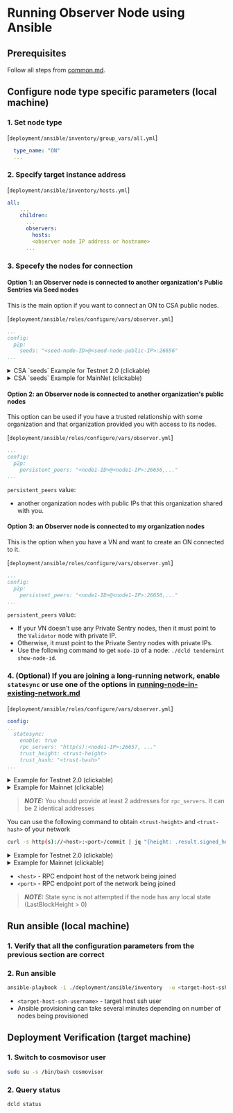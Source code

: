 # Running Observer Node using Ansible
<!-- markdownlint-disable MD033 -->
 

## Prerequisites
Follow all steps from [common.md](./common.md).

## Configure node type specific parameters (local machine)

### 1. Set node type

[`deployment/ansible/inventory/group_vars/all.yml`]

```yaml
  type_name: "ON"
  ...
```

### 2. Specify target instance address

[`deployment/ansible/inventory/hosts.yml`]

```yaml
all:
    ...
    children:
      ...
      observers:
        hosts:
        <observer node IP address or hostname>
      ...
```

### 3. Specefy the nodes for connection

#### Option 1: an Observer node is connected to another organization's Public Sentries via Seed nodes

This is the main option if you want to connect an ON to CSA public nodes.

[`deployment/ansible/roles/configure/vars/observer.yml`]

```yaml
...
config:
  p2p:
    seeds: "<seed-node-ID>@<seed-node-public-IP>:26656"
...
```

<details>
<summary>CSA `seeds` Example for Testnet 2.0 (clickable) </summary>

```bash
seeds = "8190bf7a220892165727896ddac6e71e735babe5@100.25.175.140:26656"
```

</details>

<details>
<summary>CSA `seeds` Example for MainNet (clickable) </summary>

  ```bash
seeds = "ba1f547b83040904568f181a39ebe6d7e29dd438@54.183.6.67:26656"
```

</details>

#### Option 2: an Observer node is connected to another organization's public nodes

This option can be used if you have a trusted relationship with some organization and that organization
provided you with access to its nodes.   

[`deployment/ansible/roles/configure/vars/observer.yml`]

```yaml
...
config:
  p2p:
    persistent_peers: "<node1-ID>@<node1-IP>:26656,..."
...
```

`persistent_peers` value:
  - another organization nodes with public IPs that this organization shared with you. 

#### Option 3: an Observer node is connected to my organization nodes

This is the option when you have a VN and want to create an ON connected to it.

[`deployment/ansible/roles/configure/vars/observer.yml`]

```yaml
...
config:
  p2p:
    persistent_peers: "<node1-ID>@<node1-IP>:26656,..."
...
```

`persistent_peers` value:
  - If your VN doesn't use any Private Sentry nodes, then it must point to the `Validator` node with private IP.
  - Otherwise, it must point to the Private Sentry nodes with private IPs.
  - Use the following command to get `node-ID` of a node: `./dcld tendermint show-node-id`.

 

### 4. (Optional) If you are joining a long-running network, enable `statesync` or use one of the options in [running-node-in-existing-network.md](../advanced/running-node-in-existing-network.md)

[`deployment/ansible/roles/configure/vars/observer.yml`]

```yaml
config:
...
  statesync:
    enable: true
    rpc_servers: "http(s):<node1-IP>:26657, ..."
    trust_height: <trust-height>
    trust_hash: "<trust-hash>"
...
```

<details>
<summary>Example for Testnet 2.0 (clickable) </summary>

```yaml
config:
  statesync:
    enable: true
    rpc_servers: "https://on.test-net.dcl.csa-iot.org:26657,https://on.test-net.dcl.csa-iot.org:26657"
```

</details>

<details>
<summary>Example for Mainnet (clickable) </summary>

```yaml
config:
  statesync:
    enable: true
    rpc_servers: "https://on.dcl.csa-iot.org:26657,https://on.dcl.csa-iot.org:26657"
```

</details>

> **_NOTE:_**  You should provide at least 2 addresses for `rpc_servers`. It can be 2 identical addresses

You can use the following command to obtain `<trust-height>` and `<trust-hash>` of your network

```bash
curl -s http(s)://<host>:<port>/commit | jq "{height: .result.signed_header.header.height, hash: .result.signed_header.commit.block_id.hash}"
```

<details>
<summary>Example for Testnet 2.0 (clickable) </summary>

```bash
curl -s https://on.test-net.dcl.csa-iot.org:26657/commit | jq "{height: .result.signed_header.header.height, hash: .result.signed_header.commit.block_id.hash}"
```

</details>

<details>
<summary>Example for Mainnet (clickable) </summary>

```bash
curl -s https://on.dcl.csa-iot.org:26657/commit | jq "{height: .result.signed_header.header.height, hash: .result.signed_header.commit.block_id.hash}"
```

</details>

- `<host>` - RPC endpoint host of the network being joined
- `<port>` - RPC endpoint port of the network being joined

> **_NOTE:_** State sync is not attempted if the node has any local state (LastBlockHeight > 0)

## Run ansible (local machine)

### 1. Verify that all the configuration parameters from the previous section are correct

### 2. Run ansible

```bash
ansible-playbook -i ./deployment/ansible/inventory  -u <target-host-ssh-user> ./deployment/ansible/deploy.yml
```

- `<target-host-ssh-username>` - target host ssh user
- Ansible provisioning can take several minutes depending on number of nodes being provisioned

## Deployment Verification (target machine)

### 1. Switch to cosmovisor user

```bash
sudo su -s /bin/bash cosmovisor
```

### 2. Query status

```bash
dcld status
```
